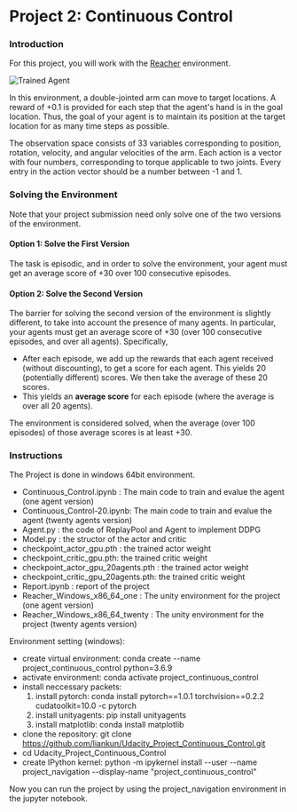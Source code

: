 [//]: # (Image References)

[image1]: https://user-images.githubusercontent.com/10624937/43851024-320ba930-9aff-11e8-8493-ee547c6af349.gif "Trained Agent"
[image2]: https://user-images.githubusercontent.com/10624937/43851646-d899bf20-9b00-11e8-858c-29b5c2c94ccc.png "Crawler"


# Project 2: Continuous Control

### Introduction

For this project, you will work with the [Reacher](https://github.com/Unity-Technologies/ml-agents/blob/master/docs/Learning-Environment-Examples.md#reacher) environment.

![Trained Agent][image1]

In this environment, a double-jointed arm can move to target locations. A reward of +0.1 is provided for each step that the agent's hand is in the goal location. Thus, the goal of your agent is to maintain its position at the target location for as many time steps as possible.

The observation space consists of 33 variables corresponding to position, rotation, velocity, and angular velocities of the arm. Each action is a vector with four numbers, corresponding to torque applicable to two joints. Every entry in the action vector should be a number between -1 and 1.


### Solving the Environment

Note that your project submission need only solve one of the two versions of the environment. 

#### Option 1: Solve the First Version

The task is episodic, and in order to solve the environment,  your agent must get an average score of +30 over 100 consecutive episodes.

#### Option 2: Solve the Second Version

The barrier for solving the second version of the environment is slightly different, to take into account the presence of many agents.  In particular, your agents must get an average score of +30 (over 100 consecutive episodes, and over all agents).  Specifically,
- After each episode, we add up the rewards that each agent received (without discounting), to get a score for each agent.  This yields 20 (potentially different) scores.  We then take the average of these 20 scores. 
- This yields an **average score** for each episode (where the average is over all 20 agents).

The environment is considered solved, when the average (over 100 episodes) of those average scores is at least +30. 


### Instructions

The Project is done in windows 64bit environment. 
- Continuous_Control.ipynb : The main code to train and evalue the agent (one agent version)
- Continuous_Control-20.ipynb: The main code to train and evalue the agent (twenty agents version)
- Agent.py : the code of ReplayPool and Agent to implement DDPG
- Model.py : the structor of the actor and critic
- checkpoint_actor_gpu.pth : the trained actor weight
- checkpoint_critic_gpu.pth: the trained critic weight
- checkpoint_actor_gpu_20agents.pth : the trained actor weight
- checkpoint_critic_gpu_20agents.pth: the trained critic weight
- Report.ipynb : report of the project
- Reacher_Windows_x86_64_one : The unity environment for the project (one agent version)
- Reacher_Windows_x86_64_twenty : The unity environment for the project (twenty agents version)

Environment setting (windows):
- create virtual environment: conda create --name project_continuous_control python=3.6.9
- activate environment: conda activate project_continuous_control
- install neccessary packets:
  1. install pytorch: conda install pytorch==1.0.1 torchvision==0.2.2 cudatoolkit=10.0 -c pytorch 
  2. install unityagents: pip install unityagents
  3. install matplotlib: conda install matplotlib
- clone the repository: git clone https://github.com/liankun/Udacity_Project_Continuous_Control.git
- cd Udacity_Project_Continuous_Control
- create IPython kernel: python -m ipykernel install --user --name project_navigation --display-name "project_continuous_control" <br/>

Now you can run the project by using the project_navigation environment in the jupyter notebook.